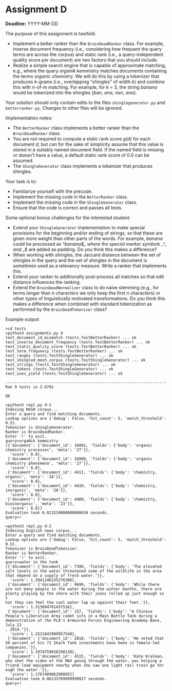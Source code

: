 # Assignment D

**Deadline:** YYYY-MM-DD

The purpose of this assignment is twofold:

* Implement a better ranker than the `BrainDeadRanker` class. For example, inverse document frequency (i.e., considering how frequent the query terms are across the corpus) and static rank (i.e., a query-independent quality score per document) are two factors that you should include.
* Realize a simple search engine that is capable of approximate matching, e.g., where the query _organik kemmistry_ matches documents containing the terms _organic chemistry_. We will do this by using a tokenizer that produces _k_-grams (i.e., overlapping "shingles" of width _k_) and combine this with _n_-of-_m_ matching. For example, for _k_ = 3, the string _banana_ would be tokenized into the shingles {_ban_, _ana_, _nan_, _ana_}.

Your solution should only contain edits to the files `shinglegenerator.py` and `betterranker.py`. Changes to other files will be ignored.

Implementation notes:

* The `BetterRanker` class implements a better ranker than the `BrainDeadRanker` class.
* You are not required to compute a static rank score _g(d)_ for each document _d_, but can for the sake of simplicity assume that this value is stored in a suitably named document field. If the named field is missing or doesn't have a value, a default static rank score of 0.0 can be assumed.
* The `ShingleGenerator` class implements a tokenizer that produces shingles.

Your task is to:

* Familiarize yourself with the precode.
* Implement the missing code in the `BetterRanker` class.
* Implement the missing code in the `ShingleGenerator` class.
* Ensure that the code is correct and passes all tests.

Some optional bonus challenges for the interested student:

* Extend your `ShingleGenerator` implementation to make special provisions for the beginning and/or ending of strings, so that these are given more weight than other parts of the words. For example, _banana_ could be processed as _^banana$_ where the special marker symbols _^_ and _$_ are added as padding. Do you think this makes a difference?
* When working with shingles, the Jaccard distance between the set of shingles in the query and the set of shingles in the document is sometimes used as a relevancy measure. Write a ranker that implements this.
* Extend your ranker to additionally post-process all matches so that edit distance influences the ranking.
* Extend the `BrainDeadNormalizer` class to do naïve stemming (e.g., for terms longer than _n_ characters we only keep the first _n_ characters) or other types of linguistically motivated transformations. Do you think this makes a difference when combined with standard tokenization as performed by the `BrainDeadTokenizer` class?

Example output:

```
>cd tests
>python3 assignments.py d
test_document_id_mismatch (tests.TestBetterRanker) ... ok
test_inverse_document_frequency (tests.TestBetterRanker) ... ok
test_static_quality_score (tests.TestBetterRanker) ... ok
test_term_frequency (tests.TestBetterRanker) ... ok
test_ranges (tests.TestShingleGenerator) ... ok
test_shingled_mesh_corpus (tests.TestShingleGenerator) ... ok
test_strings (tests.TestShingleGenerator) ... ok
test_tokens (tests.TestShingleGenerator) ... ok
test_uses_yield (tests.TestShingleGenerator) ... ok

----------------------------------------------------------------------
Ran 9 tests in 2.679s

OK

>python3 repl.py d-1
Indexing MeSH corpus...
Enter a query and find matching documents.
Lookup options are {'debug': False, 'hit_count': 5, 'match_threshold': 0.5}.
Tokenizer is ShingleGenerator.
Ranker is BrainDeadRanker.
Enter '!' to exit.
query>orgaNik kemmistry
[{'document': {'document_id': 16981, 'fields': {'body': 'organic chemistry processes', 'meta': '27'}},
  'score': 8.0},
 {'document': {'document_id': 16980, 'fields': {'body': 'organic chemistry phenomena', 'meta': '27'}},
  'score': 8.0},
 {'document': {'document_id': 4411, 'fields': {'body': 'chemistry, organic', 'meta': '18'}},
  'score': 8.0},
 {'document': {'document_id': 4410, 'fields': {'body': 'chemistry, inorganic', 'meta': '20'}},
  'score': 8.0},
 {'document': {'document_id': 4408, 'fields': {'body': 'chemistry, bioinorganic', 'meta': '23'}},
  'score': 8.0}]
Evaluation took 0.013234000000000634 seconds.
query>!

>python3 repl.py d-2
Indexing English news corpus...
Enter a query and find matching documents.
Lookup options are {'debug': False, 'hit_count': 5, 'match_threshold': 0.5}.
Tokenizer is BrainDeadTokenizer.
Ranker is BetterRanker.
Enter '!' to exit.
query>water in the tank
[{'document': {'document_id': 7398, 'fields': {'body': 'The elevated salt levels in the water threatened some of the wildlife in the area that depend on a supply of fresh water.'}},
  'score': 1.3941246235276306},
 {'document': {'document_id': 9699, 'fields': {'body': 'While there are not many people in the water during the winter months, there are plenty playing by the shore with their jeans rolled up just enough so t
hat they can feel the cool water lap up against their feet.'}},
  'score': 1.313894761437516},
 {'document': {'document_id': 157, 'fields': {'body': "A Chinese People's Liberation Army cadet sits in a Main Battle Tank during a demonstration at the PLA's Armoured Forces Engineering Academy Base, July 22
, 2014."}},
  'score': 1.2521843989957548},
 {'document': {'document_id': 2818, 'fields': {'body': 'He noted that 50 percent of his 71 Shark Tank investments have been in female-led companies.'}},
  'score': 1.1974759616298138},
 {'document': {'document_id': 4515, 'fields': {'body': 'Kate Kralman, who shot the video of the MAX going through the water, was helping a friend load equipment nearby when she saw one light rail train go thr
ough the water.'}},
  'score': 1.176740906290895}]
Evaluation took 0.06133769999999927 seconds.
query>!
```
